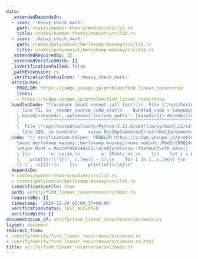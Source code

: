 ```yaml
---
data:
  _extendedDependsOn:
  - icon: ':heavy_check_mark:'
    path: crates/number-theory/modint/src/lib.rs
    title: crates/number-theory/modint/src/lib.rs
  - icon: ':heavy_check_mark:'
    path: crates/polynomial/berlekamp-massey/src/lib.rs
    title: crates/polynomial/berlekamp-massey/src/lib.rs
  _extendedRequiredBy: []
  _extendedVerifiedWith: []
  _isVerificationFailed: false
  _pathExtension: rs
  _verificationStatusIcon: ':heavy_check_mark:'
  attributes:
    PROBLEM: https://judge.yosupo.jp/problem/find_linear_recurrence
    links:
    - https://judge.yosupo.jp/problem/find_linear_recurrence
  bundledCode: "Traceback (most recent call last):\n  File \"/opt/hostedtoolcache/Python/3.12.8/x64/lib/python3.12/site-packages/onlinejudge_verify/documentation/build.py\"\
    , line 71, in _render_source_code_stat\n    bundled_code = language.bundle(stat.path,\
    \ basedir=basedir, options={'include_paths': [basedir]}).decode()\n          \
    \         ^^^^^^^^^^^^^^^^^^^^^^^^^^^^^^^^^^^^^^^^^^^^^^^^^^^^^^^^^^^^^^^^^^^^^^^^^^^^^^^^^\n\
    \  File \"/opt/hostedtoolcache/Python/3.12.8/x64/lib/python3.12/site-packages/onlinejudge_verify/languages/rust.py\"\
    , line 288, in bundle\n    raise NotImplementedError\nNotImplementedError\n"
  code: "// verification-helper: PROBLEM https://judge.yosupo.jp/problem/find_linear_recurrence\n\
    \nuse berlekamp_massey::berlekamp_massey;\nuse modint::ModInt998244353;\nuse proconio::input;\n\
    \ntype Mint = ModInt998244353;\n\n#[proconio::fastout]\nfn main() {\n    input!\
    \ {\n        n: usize,\n        a: [Mint; n],\n    }\n    let c = berlekamp_massey(&a);\n\
    \    println!(\"{}\", c.len() - 1);\n    for i in 1..c.len() {\n        print!(\"\
    {} \", -c[i]);\n    }\n    println!();\n}\n"
  dependsOn:
  - crates/number-theory/modint/src/lib.rs
  - crates/polynomial/berlekamp-massey/src/lib.rs
  isVerificationFile: true
  path: verify/find_linear_recurrence/src/main.rs
  requiredBy: []
  timestamp: '2024-12-24 03:04:37+00:00'
  verificationStatus: TEST_ACCEPTED
  verifiedWith: []
documentation_of: verify/find_linear_recurrence/src/main.rs
layout: document
redirect_from:
- /verify/verify/find_linear_recurrence/src/main.rs
- /verify/verify/find_linear_recurrence/src/main.rs.html
title: verify/find_linear_recurrence/src/main.rs
---
```

